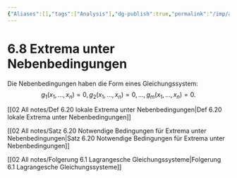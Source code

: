 ```yaml
---
{"Aliases":[],"tags":["Analysis"],"dg-publish":true,"permalink":"/imp/analysis-2/6-differentialrechnung-fuer-funktionen-mehrerer-reeller-variablen/6-8-extrema-unter-nebenbedingungen/","dgHomeLink":true,"dgPassFrontmatter":true}
---
```


# 6.8 Extrema unter Nebenbedingungen
Die Nebenbedingungen haben die Form eines Gleichungssystem: 
$$g_1(x_1,\ldots,x_n)=0,\, g_2(x_1,\ldots,x_n)=0, \ldots, \,g_m(x_1,\ldots,x_n)=0.$$

[[02 All notes/Def 6.20 lokale Extrema unter Nebenbedingungen|Def 6.20 lokale Extrema unter Nebenbedingungen]]

[[02 All notes/Satz 6.20 Notwendige Bedingungen für Extrema unter Nebenbedingungen|Satz 6.20 Notwendige Bedingungen für Extrema unter Nebenbedingungen]]

[[02 All notes/Folgerung 6.1 Lagrangesche Gleichungssysteme|Folgerung 6.1 Lagrangesche Gleichungssysteme]]